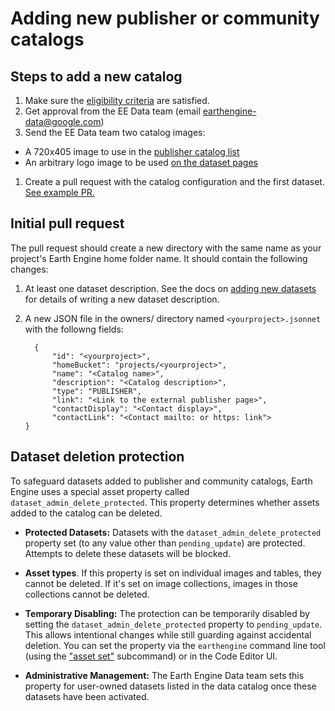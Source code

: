 # Adding new publisher or community catalogs

## Steps to add a new catalog

1.  Make sure the
    [eligibility criteria](https://developers.google.com/earth-engine/publisher_data_catalogs_eligibility)
    are satisfied.
1.  Get approval from the EE Data team (email earthengine-data@google.com)
1.  Send the EE Data team two catalog images:
 *  A 720x405 image to use in the
        [publisher catalog list](https://developers.google.com/earth-engine/datasets/publisher)
 *  An arbitrary logo image to be used
        [on the dataset pages](https://developers.google.com/earth-engine/datasets/publisher/forestdatapartnership.)
1.  Create a pull request with the catalog configuration and the first dataset.
    [See example PR.](https://github.com/google/earthengine-catalog/pull/997/files)

## Initial pull request

The pull request should create a new directory with the same name as
your project's Earth Engine home folder name. It should contain the
following changes:

1.  At least one dataset description. See the docs on [adding new datasets](adding_datasets.md) for details of
        writing a new dataset description.
1.  A new JSON file in the owners/ directory named `<yourproject>.jsonnet`
        with the followng fields:

    ```
      {
          "id": "<yourproject>",
          "homeBucket": "projects/<yourproject>",
          "name": "<Catalog name>",
          "description": "<Catalog description>",
          "type": "PUBLISHER",
          "link": "<Link to the external publisher page>",
          "contactDisplay": "<Contact display>",
          "contactLink": "<Contact mailto: or https: link">
    }
    ```

## Dataset deletion protection

To safeguard datasets added to publisher and community catalogs, Earth Engine
uses a special asset property called `dataset_admin_delete_protected`. This
property determines whether assets added to the catalog can be deleted.

* **Protected Datasets:** Datasets with the `dataset_admin_delete_protected`
 property set (to any value other than `pending_update`) are protected.
 Attempts to delete these datasets will be blocked.

* **Asset types**. If this property is set on individual images and tables,
 they cannot be deleted. If it's set on image collections, images in those
 collections cannot be deleted.

* **Temporary Disabling:**  The protection can be temporarily disabled by
 setting the `dataset_admin_delete_protected` property to `pending_update`.
 This allows intentional changes while still guarding against accidental
 deletion. You can set the property via the `earthengine` command line tool
(using the
["asset set"](https://developers.google.com/earth-engine/guides/command_line#asset)
subcommand) or in the Code Editor UI.

* **Administrative Management:** The Earth Engine Data team sets this
  property for user-owned datasets listed in the data catalog once these
  datasets have been activated.
